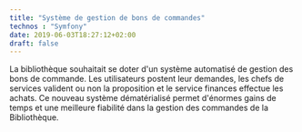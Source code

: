 ```yaml
---
title: "Système de gestion de bons de commandes"
technos : "Symfony"
date: 2019-06-03T18:27:12+02:00
draft: false
---
```

La bibliothèque souhaitait se doter d'un système automatisé de gestion des bons de commande. Les utilisateurs postent leur demandes, les chefs de services valident ou non la proposition et le service finances effectue les achats. Ce nouveau système dématérialisé permet d'énormes gains de temps et une meilleure fiabilité dans la gestion des commandes de la Bibliothèque.